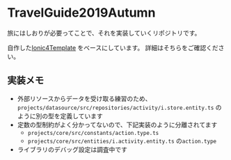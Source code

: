 # TravelGuide2019Autumn
旅にはしおりが必要ってことで、それを実装していくリポジトリです。

自作した[Ionic4Template](https://github.com/TentaShion/Ionic4AngularTemplate) をベースにしています。
詳細はそちらをご確認ください。



## 実装メモ
* 外部リソースからデータを受け取る練習のため、```projects/datasource/src/repositories/activity/i.store.entity.ts``` のように別の型を定義しています
* 定数の型制約がよく分かってないので、下記実装のように分離されてます
    * ```projects/core/src/constants/action.type.ts```
    * ```projects/core/src/entities/i.activity.entity.ts``` の```action.type```
* ライブラリのデバッグ設定は調査中です
